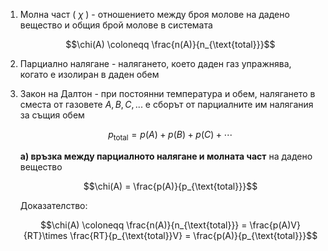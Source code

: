 1. Молна част ( $\chi$ ) - отношението между броя молове на дадено вещество и общия брой молове в системата
	
	$$\chi(A) \coloneqq \frac{n(A)}{n_{\text{total}}}$$

2. Парциално налягане - налягането, което даден газ упражнява, когато е изолиран в даден обем

3. Закон на Далтон - при постоянни температура и обем, налягането в сместа от газовете $A, B, C, ...$ е сборът от парциалните им налягания за същия обем
	
	$$p_{\text{total}} = p(A)+p(B)+p(C)+\cdots$$
	
	**а) връзка между парциалното налягане и молната част** на дадено вещество
	
	$$\chi(A) = \frac{p(A)}{p_{\text{total}}}$$
	
	Доказателство:
	
	$$\chi(A) \coloneqq \frac{n(A)}{n_{\text{total}}} = \frac{p(A)V}{RT}\times \frac{RT}{p_{\text{total}}V} = \frac{p(A)}{p_{\text{total}}}$$